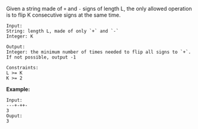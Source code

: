 Given a string made of `+` and `-` signs of length L, the only allowed operation is to flip K consecutive signs at the same time.
```
Input:
String: length L, made of only `+` and `-`
Integer: K

Output:
Integer: the minimum number of times needed to flip all signs to `+`. If not possible, output -1

Constraints:
L >= K
K >= 2
```
**Example:**
```
Input:
---+-++-
3
Ouput:
3
```